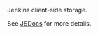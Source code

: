 Jenkins client-side storage.

See [JSDocs](https://tfennelly.github.io/jenkins-js-storage/) for more details.
